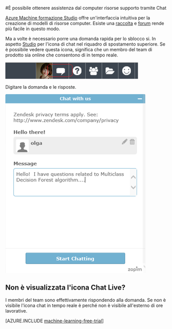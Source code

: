 <properties 
    pageTitle="È possibile ottenere assistenza dal computer risorse supporto tramite Chat | Microsoft Azure" 
    description="Ottenere assistenza in tempo reale per l'apprendimento nel cloud con la funzionalità di supporto tramite Chat." 
    services="machine-learning" 
    documentationCenter="" 
    authors="garyericson" 
    manager="opapel" 
    editor="cgronlun"/>
<tags 
    ms.service="machine-learning" 
    ms.workload="data-services" 
    ms.tgt_pltfrm="na" 
    ms.devlang="na" 
    ms.topic="article" 
    ms.date="09/29/2016" 
    ms.author="garye"/>
#<a name="get-help-from-machine-learning-live-chat-support"></a>È possibile ottenere assistenza dal computer risorse supporto tramite Chat

[Azure Machine formazione Studio](machine-learning-what-is-ml-studio.md) offre un'interfaccia intuitiva per la creazione di modelli di risorse computer. Esiste una [raccolta](machine-learning-gallery-how-to-use-contribute-publish.md) e [forum](https://social.msdn.microsoft.com/forums/azure/home?forum=MachineLearning) rende più facile in questo modo. 

Ma a volte è necessario porre una domanda rapida per lo sblocco si. In aspetto [Studio](machine-learning-what-is-ml-studio.md) per l'icona di chat nel riquadro di spostamento superiore.  Se è possibile vedere questa icona, significa che un membro del team di prodotto sia online che consentono di in tempo reale.

![Azure ML Chat](./media/machine-learning-live-chat/AzureMLChatNavBar.png)

Digitare la domanda e le risposte.

![Finestra di dialogo Chat ML Azure](./media/machine-learning-live-chat/AzureMLChat.png)

## <a name="dont-see-the-live-chat-icon"></a>Non è visualizzata l'icona Chat Live?
I membri del team sono effettivamente rispondendo alla domanda. Se non è visibile l'icona chat in tempo reale è perché non è visibile all'esterno di ore lavorative. 

[AZURE.INCLUDE [machine-learning-free-trial](../../includes/machine-learning-free-trial.md)] 

